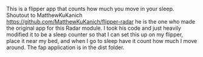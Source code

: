This is a flipper app that counts how much you move in your sleep.
Shoutout to MatthewKuKanich https://github.com/MatthewKuKanich/flipper-radar he is the one who made the original app for this Radar module.
I took his code and just heavily modified it to be a sleep counter so that I can set this up on my flipper, place it near my bed, and when I go to sleep have it count how much I move around.
The fap application is in the dist folder.
